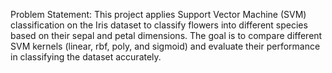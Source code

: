 Problem Statement:
This project applies Support Vector Machine (SVM) classification on the Iris dataset to classify flowers into different species based on their sepal and petal dimensions. The goal is to compare different SVM kernels (linear, rbf, poly, and sigmoid) and evaluate their performance in classifying the dataset accurately.
